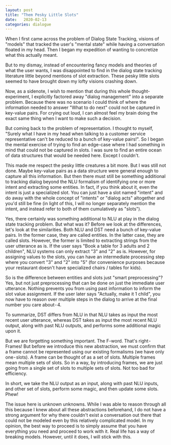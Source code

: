 ```yaml
---
layout: post
title: "Them Pesky Little Slots"
date:   2020-02-13
categories: dialogue
---
```

When I first came across the problem of Dialog State Tracking, visions of "models" that tracked the user's "mental state" while having a conversation floated in my head. Then I began my expedition of wanting to concretize what this actually meant.

But to my dismay, instead of encountering fancy models and theories of what the user wants, I was disappointed to find in the dialog state tracking literature little beyond mentions of slot extraction. These pesky little slots seemed to have brought down my lofty visions crashing down.

Now, as a sidenote, I wish to mention that during this whole thought-experiment, I explicitly factored away "dialog management" into a separate problem. Because there was no scenario I could think of where the information needed to answer "What to do next" could not be captured in key-value pairs. For crying out loud, I can almost feel my brain doing the exact same thing when I want to make such a decision.

But coming back to the problem of representation. I thought to myself, "Surely what I have in my head when talking to a customer service representative can't be reduced to a bunch of key-value pairs!". So I began the mental exercise of trying to find an edge-case where I had something in mind that could not be captured in slots. I was sure to find an entire ocean of data structures that would be needed here. Except I couldn't.

This made me respect the pesky little creatures a bit more. But I was still not done. Maybe key-value pairs as a data structure were general enough to capture all this information. But then there must still be something additional to tracking dialog beyond the NLU formalism of identifying one or more intent and extracting some entities. In fact, if you think about it, even the intent is just a specialized slot. You can just have a slot named "intent" and do away with the whole concept of "intents" or "dialog acts" altogether and you'd still be fine (in light of this, I will no longer separately mention the intent, and instead refer to both of them cumulatively as "slots").

Yes, there certainly was something additional to NLU at play in the dialog state tracking problem. But what was it? Before we look at the differences, let's look at the similarities. Both NLU and DST need a bunch of key-value pairs. In the former case, they are called entities. In the latter case, they are called slots. However, the former is limited to extracting strings from the user utterance as is. If the user says "Book a table for 3 adults and 2 children", NLU systems can only extract "3" and "2" as is. However, for assigning values to the slots, you can have an intermediate processing step where you convert "3" and "2" into "5" (for convenience purposes because your restaurant doesn't have specialized chairs / tables for kids).

So is the difference between entities and slots just "smart preprocessing"? Yes, but not just preprocessing that can be done on just the immediate user utterance. Nothing prevents you from using past information to inform the slot value assignment. If the user later says "Actually, make it 1 child", you now have to reason over multiple steps in the dialog to arrive at the final number you care about - 4.

To summarize, DST differs from NLU in that NLU takes as input the most recent user utterance, whereas DST takes as input the most recent NLU output, along with past NLU outputs, and performs some additional magic upon it.

But we are forgetting something important. The F-word. That's right - Frames! But before we introduce this new abstraction, we must confirm that a frame cannot be represented using our existing formalisms (we have only one - slots). A frame can be thought of as a set of slots. Multiple frames mean multiple sets of slots. So in a way, by introducing frames, we are just going from a single set of slots to multiple sets of slots. Not too bad for efficiency.

In short, we take the NLU output as an input, along with past NLU inputs, and other set of slots, perform some magic, and then update some slots. Phew!

The issue here is unknown unknowns. While I was able to reason through all this because I knew about all these abstractions beforehand, I do not have a strong argument for why there couldn't exist a conversation out there that could not be modeled even by this relatively complicated model. In my opinion, the best way to proceed is to simply assume that you have everything you need and proceed to work with it. Real life has a way of breaking models. However, until it does, I will stick with this.